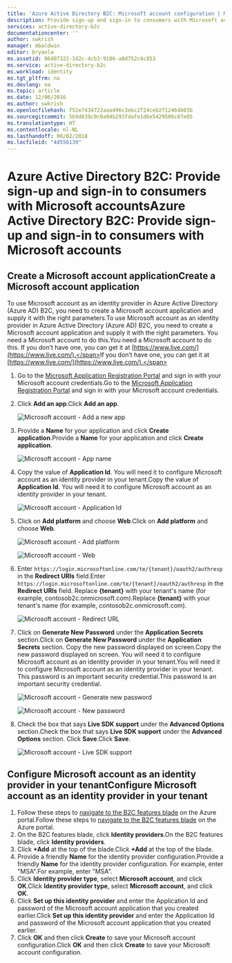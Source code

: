 ```yaml
---
title: 'Azure Active Directory B2C: Microsoft account configuration | Microsoft Docs'
description: Provide sign-up and sign-in to consumers with Microsoft accounts in your applications that are secured by Azure Active Directory B2C.
services: active-directory-b2c
documentationcenter: ''
author: swkrish
manager: mbaldwin
editor: bryanla
ms.assetid: 06407322-142c-4cb3-9106-a8d752c4c853
ms.service: active-directory-b2c
ms.workload: identity
ms.tgt_pltfrm: na
ms.devlang: na
ms.topic: article
ms.date: 12/06/2016
ms.author: swkrish
ms.openlocfilehash: f52e7434722aaa496c3ebc2f24ceb2f12464b03b
ms.sourcegitcommit: 5b9d839c0c0a94b293fdafe1d6e5429506c07e05
ms.translationtype: HT
ms.contentlocale: nl-NL
ms.lasthandoff: 08/02/2018
ms.locfileid: "44556139"
---
```

# <a name="azure-active-directory-b2c-provide-sign-up-and-sign-in-to-consumers-with-microsoft-accounts"></a><span data-ttu-id="22a9c-103">Azure Active Directory B2C: Provide sign-up and sign-in to consumers with Microsoft accounts</span><span class="sxs-lookup"><span data-stu-id="22a9c-103">Azure Active Directory B2C: Provide sign-up and sign-in to consumers with Microsoft accounts</span></span>
## <a name="create-a-microsoft-account-application"></a><span data-ttu-id="22a9c-104">Create a Microsoft account application</span><span class="sxs-lookup"><span data-stu-id="22a9c-104">Create a Microsoft account application</span></span>
<span data-ttu-id="22a9c-105">To use Microsoft account as an identity provider in Azure Active Directory (Azure AD) B2C, you need to create a Microsoft account application and supply it with the right parameters.</span><span class="sxs-lookup"><span data-stu-id="22a9c-105">To use Microsoft account as an identity provider in Azure Active Directory (Azure AD) B2C, you need to create a Microsoft account application and supply it with the right parameters.</span></span> <span data-ttu-id="22a9c-106">You need a Microsoft account to do this.</span><span class="sxs-lookup"><span data-stu-id="22a9c-106">You need a Microsoft account to do this.</span></span> <span data-ttu-id="22a9c-107">If you don’t have one, you can get it at [https://www.live.com/](https://www.live.com/).</span><span class="sxs-lookup"><span data-stu-id="22a9c-107">If you don’t have one, you can get it at [https://www.live.com/](https://www.live.com/).</span></span>

1. <span data-ttu-id="22a9c-108">Go to the [Microsoft Application Registration Portal](https://apps.dev.microsoft.com/?referrer=https://azure.microsoft.com/documentation/articles&deeplink=/appList) and sign in with your Microsoft account credentials.</span><span class="sxs-lookup"><span data-stu-id="22a9c-108">Go to the [Microsoft Application Registration Portal](https://apps.dev.microsoft.com/?referrer=https://azure.microsoft.com/documentation/articles&deeplink=/appList) and sign in with your Microsoft account credentials.</span></span>
2. <span data-ttu-id="22a9c-109">Click **Add an app**.</span><span class="sxs-lookup"><span data-stu-id="22a9c-109">Click **Add an app**.</span></span>
   
    ![Microsoft account - Add a new app](https://docstestmedia1.blob.core.windows.net/azure-media/articles/active-directory-b2c/media/active-directory-b2c-setup-msa-app/msa-add-new-app.png)
3. <span data-ttu-id="22a9c-111">Provide a **Name** for your application and click **Create application**.</span><span class="sxs-lookup"><span data-stu-id="22a9c-111">Provide a **Name** for your application and click **Create application**.</span></span>
   
    ![Microsoft account - App name](https://docstestmedia1.blob.core.windows.net/azure-media/articles/active-directory-b2c/media/active-directory-b2c-setup-msa-app/msa-app-name.png)
4. <span data-ttu-id="22a9c-113">Copy the value of **Application Id**. You will need it to configure Microsoft account as an identity provider in your tenant.</span><span class="sxs-lookup"><span data-stu-id="22a9c-113">Copy the value of **Application Id**. You will need it to configure Microsoft account as an identity provider in your tenant.</span></span>
   
    ![Microsoft account - Application Id](https://docstestmedia1.blob.core.windows.net/azure-media/articles/active-directory-b2c/media/active-directory-b2c-setup-msa-app/msa-app-id.png)
5. <span data-ttu-id="22a9c-115">Click on **Add platform** and choose **Web**.</span><span class="sxs-lookup"><span data-stu-id="22a9c-115">Click on **Add platform** and choose **Web**.</span></span>
   
    ![Microsoft account - Add platform](https://docstestmedia1.blob.core.windows.net/azure-media/articles/active-directory-b2c/media/active-directory-b2c-setup-msa-app/msa-add-platform.png)
   
    ![Microsoft account - Web](https://docstestmedia1.blob.core.windows.net/azure-media/articles/active-directory-b2c/media/active-directory-b2c-setup-msa-app/msa-web.png)
6. <span data-ttu-id="22a9c-118">Enter `https://login.microsoftonline.com/te/{tenant}/oauth2/authresp` in the **Redirect URIs** field.</span><span class="sxs-lookup"><span data-stu-id="22a9c-118">Enter `https://login.microsoftonline.com/te/{tenant}/oauth2/authresp` in the **Redirect URIs** field.</span></span> <span data-ttu-id="22a9c-119">Replace **{tenant}** with your tenant's name (for example, contosob2c.onmicrosoft.com).</span><span class="sxs-lookup"><span data-stu-id="22a9c-119">Replace **{tenant}** with your tenant's name (for example, contosob2c.onmicrosoft.com).</span></span>
   
    ![Microsoft account - Redirect URL](https://docstestmedia1.blob.core.windows.net/azure-media/articles/active-directory-b2c/media/active-directory-b2c-setup-msa-app/msa-redirect-url.png)
7. <span data-ttu-id="22a9c-121">Click on **Generate New Password** under the **Application Secrets** section.</span><span class="sxs-lookup"><span data-stu-id="22a9c-121">Click on **Generate New Password** under the **Application Secrets** section.</span></span> <span data-ttu-id="22a9c-122">Copy the new password displayed on screen.</span><span class="sxs-lookup"><span data-stu-id="22a9c-122">Copy the new password displayed on screen.</span></span> <span data-ttu-id="22a9c-123">You will need it to configure Microsoft account as an identity provider in your tenant.</span><span class="sxs-lookup"><span data-stu-id="22a9c-123">You will need it to configure Microsoft account as an identity provider in your tenant.</span></span> <span data-ttu-id="22a9c-124">This password is an important security credential.</span><span class="sxs-lookup"><span data-stu-id="22a9c-124">This password is an important security credential.</span></span>
   
    ![Microsoft account - Generate new password](https://docstestmedia1.blob.core.windows.net/azure-media/articles/active-directory-b2c/media/active-directory-b2c-setup-msa-app/msa-generate-new-password.png)
   
    ![Microsoft account - New password](https://docstestmedia1.blob.core.windows.net/azure-media/articles/active-directory-b2c/media/active-directory-b2c-setup-msa-app/msa-new-password.png)
8. <span data-ttu-id="22a9c-127">Check the box that says **Live SDK support** under the **Advanced Options** section.</span><span class="sxs-lookup"><span data-stu-id="22a9c-127">Check the box that says **Live SDK support** under the **Advanced Options** section.</span></span> <span data-ttu-id="22a9c-128">Click **Save**.</span><span class="sxs-lookup"><span data-stu-id="22a9c-128">Click **Save**.</span></span>
   
    ![Microsoft account - Live SDK support](https://docstestmedia1.blob.core.windows.net/azure-media/articles/active-directory-b2c/media/active-directory-b2c-setup-msa-app/msa-live-sdk-support.png)

## <a name="configure-microsoft-account-as-an-identity-provider-in-your-tenant"></a><span data-ttu-id="22a9c-130">Configure Microsoft account as an identity provider in your tenant</span><span class="sxs-lookup"><span data-stu-id="22a9c-130">Configure Microsoft account as an identity provider in your tenant</span></span>
1. <span data-ttu-id="22a9c-131">Follow these steps to [navigate to the B2C features blade](active-directory-b2c-app-registration.md#navigate-to-the-b2c-features-blade) on the Azure portal.</span><span class="sxs-lookup"><span data-stu-id="22a9c-131">Follow these steps to [navigate to the B2C features blade](active-directory-b2c-app-registration.md#navigate-to-the-b2c-features-blade) on the Azure portal.</span></span>
2. <span data-ttu-id="22a9c-132">On the B2C features blade, click **Identity providers**.</span><span class="sxs-lookup"><span data-stu-id="22a9c-132">On the B2C features blade, click **Identity providers**.</span></span>
3. <span data-ttu-id="22a9c-133">Click **+Add** at the top of the blade.</span><span class="sxs-lookup"><span data-stu-id="22a9c-133">Click **+Add** at the top of the blade.</span></span>
4. <span data-ttu-id="22a9c-134">Provide a friendly **Name** for the identity provider configuration.</span><span class="sxs-lookup"><span data-stu-id="22a9c-134">Provide a friendly **Name** for the identity provider configuration.</span></span> <span data-ttu-id="22a9c-135">For example, enter "MSA".</span><span class="sxs-lookup"><span data-stu-id="22a9c-135">For example, enter "MSA".</span></span>
5. <span data-ttu-id="22a9c-136">Click **Identity provider type**, select **Microsoft account**, and click **OK**.</span><span class="sxs-lookup"><span data-stu-id="22a9c-136">Click **Identity provider type**, select **Microsoft account**, and click **OK**.</span></span>
6. <span data-ttu-id="22a9c-137">Click **Set up this identity provider** and enter the Application Id and password of the Microsoft account application that you created earlier.</span><span class="sxs-lookup"><span data-stu-id="22a9c-137">Click **Set up this identity provider** and enter the Application Id and password of the Microsoft account application that you created earlier.</span></span>
7. <span data-ttu-id="22a9c-138">Click **OK** and then click **Create** to save your Microsoft account configuration.</span><span class="sxs-lookup"><span data-stu-id="22a9c-138">Click **OK** and then click **Create** to save your Microsoft account configuration.</span></span>










